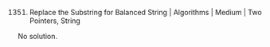 1351. Replace the Substring for Balanced String | Algorithms | Medium | Two Pointers, String

No solution.
